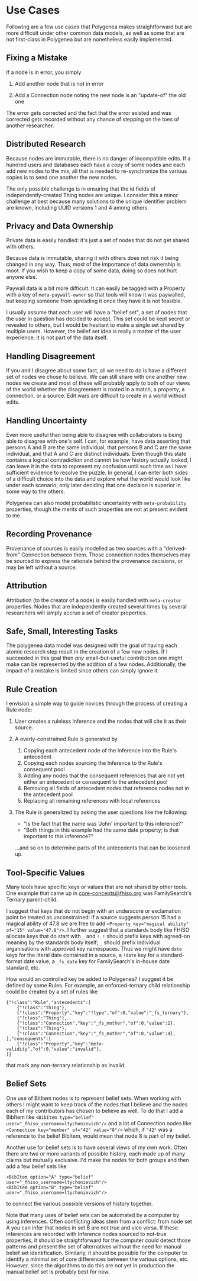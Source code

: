 Use Cases
=========

Following are a few use cases that Polygenea makes straightforward
but are more difficult under other common data models,
as well as some that are not first-class in Polygenea but are nonetheless easily implemented.


## Fixing a Mistake

If a node is in error, you simply

1.	Add another node that is not in error

2.	Add a Connection node noting the new node is an "update-of" the old one

The error gets corrected and the fact that the error existed and was corrected gets recorded
without any chance of stepping on the toes of another researcher.


## Distributed Research

Because nodes are immutable, there is no danger of incompatible edits.
If a hundred users and databases each have a copy of some nodes
and each add new nodes to the mix,
all that is needed to re-synchronize the various copies
is to send one another the new nodes.

The only possible challenge is in ensuring that the id fields of independently-created Thing nodes
are unique.
I consider this a minor challenge at best 
because many solutions to the unique identifier problem are known,
including UUID versions 1 and 4 among others.


## Privacy and Data Ownership

Private data is easily handled: it's just a set of nodes that do not get shared with others.

Because data is immutable, sharing it with others does not risk it being changed in any way.
Thus, most of the importance of data ownership is moot.
If you wish to keep a copy of some data, doing so does not hurt anyone else.

Paywall data is a bit more difficult.
It can easily be tagged with a Property with a key of `meta-paywall-owner`
so that tools will know it was paywalled, but keeping someone 
from spreading it once they have it is not feasible.

I usually assume that each user will have a "belief set", 
a set of nodes that the user in question has decided to accept.
This set could be kept secret or revealed to others, 
but I would be hesitant to make a single set shared by multiple users.
However, the belief set idea is really a matter of the user experience;
it is not part of the data itself.


## Handling Disagreement

If you and I disagree about some fact,
all we need to do is have a different set of nodes we chose to believe.
We can still share with one another new nodes we create
and most of these will probably apply to both of our views of the world
whether the disagreement is rooted in a match, a property, a connection, or a source.
Edit wars are difficult to create in a world without edits.


## Handling Uncertainty

Even more useful than being able to disagree with collaborators
is being able to disagree with one's self.
I can, for example, have data asserting that persons A and B are the same individual,
that persons B and C are the same individual, and that A and C are distinct individuals.
Even though this state contains a logical contradiction and cannot be how history actually looked,
I can leave it in the data to represent my confusion
until such time as I have sufficient evidence to resolve the puzzle.
In general, I can enter both sides of a difficult choice into the data
and explore what the world would look like under each scenario,
only later deciding that one decision is superior in some way to the others.

Polygenea can also model probabilistic uncertainty with `meta-probability` properties,
though the merits of such properties are not at present evident to me.


## Recording Provenance

Provenance of sources is easily modelled
as two sources with a "derived-from" Connection between them.
Those connection nodes themselves may be sourced 
to express the rationale behind the provenance decisions,
or may be left without a source.


## Attribution

Attribution (to the creator of a node) is easily handled with `meta-creator` properties.
Nodes that are independently created several times by several researchers
will simply accrue a set of creator properties.


## Safe, Small, Interesting Tasks

The polygenea data model was designed with the goal of having each atomic research step
result in the creation of a few new nodes.
If I succeeded in this goal then *any* small-but-useful contribution one might make
can be represented by the addition of a few nodes.
Additionally, the impact of a mistake is limited since others can simply ignore it.


## Rule Creation

I envision a simple way to guide novices through the process of creating a Rule node:

1.	User creates a ruleless Inference and the nodes that will cite it as their source.

2.	A overly-constrained Rule is generated by

	1.	Copying each antecedent node of the Inference into the Rule's antecedent
	2.	Copying each nodes sourcing the Inference to the Rule's consequent pool
	3.	Adding any nodes that the consequent references that are not yet either an antecedent or consequent to the antecedent pool
	4.	Removing all fields of antecedent nodes that reference nodes not in the antecedent pool
	5.	Replacing all remaining references with local references

3.	The Rule is generalized by asking the user questions like the following:
	
	*	"Is the fact that the name was 'John' important to this inference?"
	*	"Both things in this example had the same date property; is that important to this inference?"
		
	…and so on to determine parts of the antecedents that can be loosened up.
	

## Tool-Specific Values

Many tools have specific keys or values that are not shared by other tools.
One example that came up in core-concepts@fhiso.org 
was FamilySearch's Ternary parent-child.

I suggest that keys that do not begin with an underscore or exclamation point
be treated as unconstrained: if a source suggests person 15 had a magical ability of 47.8
we are free to add `<Property key="magical ability" of="15" value="47.8"/>`.
I further suggest that a standards body like FHISO allocate keys that do start with `_` and `!`.
`!` should prefix keys with agreed-on meaning by the standards body itself;
`_` should prefix individual organisations with approved key namespaces.
Thus we might have `date` keys for the literal date contained in a source,
a `!date` key for a standard-format date value,
a `_fs_date` key for FamilySearch's in-house date standard, etc.

How would an controlled key be added to Polygenea?
I suggest it be defined by some Rules.
For example, an enforced-ternary child relationship could be created by a set of rules like

	{"!class":"Rule","antecedents":[
		{"!class":"Thing"},
		{"!class":"Property","key":"!type","of":0,"value":"_fs_ternary"},
		{"!class":"Thing"},
		{"!class":"Connection","key":"_fs_mother","of":0,"value":2},
		{"!class":"Thing"},
		{"!class":"Connection","key":"_fs_mother","of":0,"value":4},
	],"consequents":[
		{"!class":"Property","key":"meta-validity","of":0,"value":"invalid"},
	]}

that mark any non-ternary relationship as invalid.


## Belief Sets

One use of BitItem nodes is to represent belief sets.
When working with others I might want to keep track of the nodes
that I believe and the nodes each of my contributors has chosen to believe as well.
To do that I add a BibItem like `<BibItem type="belief" user="_fhiso_username=ltychonievich"/>`
and a lot of Connection nodes like `<Connection key="member" of="42" value="8"/>`
which, if `"42"` was a reference to the belief BibItem, would mean that node 8 is part of my belief.

Another use for belief sets is to have several views of my own work.
Often there are two or more variants of possible history,
each made up of many claims but mutually exclusive.
I'd make the nodes for both groups
and then add a few belief sets like 

	<BibItem option="A" type="belief" user="_fhiso_username=ltychonievich"/>
	<BibItem option="B" type="belief" user="_fhiso_username=ltychonievich"/>

to connect the various possible versions of history together.


Note that many uses of belief sets can be automated by a computer by using inferences.
Often conflicting ideas stem from a conflict:
from node set A you can infer that nodes in set B are not true and vice versa.
If these inferences are recorded with Inference nodes sourced to not-true properties, 
it should be straightforward for the computer could detect those patterns
and present the set of alternatives without the need for manual belief set identification.
Similarly, it should be possible for the computer 
to identify a minimal set of core differences between the various options, etc.
However, since the algorithms to do this are not yet in production
the manual belief set is probably best for now.

